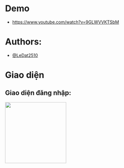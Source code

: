 # Demo
- https://www.youtube.com/watch?v=9GLWVVKTSbM
# Authors:
- [@LeDat2510](https://github.com/LeDat2510)
# Giao diện
## Giao diện đăng nhập:
<img src="https://github.com/user-attachments/assets/3558139d-fb0e-4d55-8862-545a3bc591d3" width="200" height="200" />


